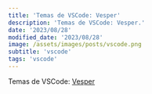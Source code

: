 ```yaml
---
title: 'Temas de VSCode: Vesper'
description: 'Temas de VSCode: Vesper.'
date: '2023/08/28'
modified_date: '2023/08/28'
image: /assets/images/posts/vscode.png
subtitle: 'vscode'
tags: 'vscode'
---
```


Temas de VSCode: [Vesper](https://marketplace.visualstudio.com/items?itemName=raunofreiberg.vesper)
